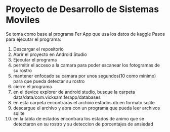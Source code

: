 # Proyecto de Desarrollo de Sistemas Moviles
Se toma como base al programa Fer App que usa los datos de kaggle
Pasos para ejecutar el programa:
1. Descargar el repositorio
2. Abrir el proyecto en Android Studio
3. Ejecutar el programa
4. permitir el acceso a la camara para poder escanear los fotogramas de su rostro
5. mantener enfocado su camara por unos segundos(10 como minimo) para que pueda detectar su rostro
6. cierre el programa
7. en el device explorer de android studio, busque la carpeta data/data/com.vicksam.ferapp/databases
8. en esta carpeta encontraras el archivo estados.db en formato sqlite
9. descargue el archivo y abra con un programa que pueda leer archivos sqlite
10. en la tabla de estados encontrara los estados de animo que se detectaron en su rostro y su deteccion de porcentajes de ansiedad